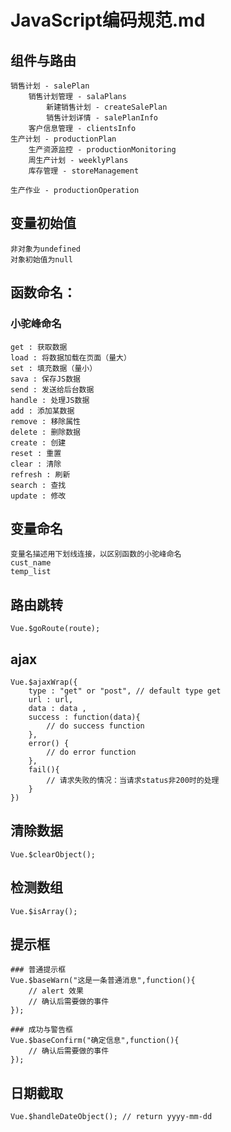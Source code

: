 # JavaScript编码规范.md

## 组件与路由

    销售计划 - salePlan
        销售计划管理 - salaPlans
            新建销售计划 - createSalePlan
            销售计划详情 - salePlanInfo 
        客户信息管理 - clientsInfo
    生产计划 - productionPlan
        生产资源监控 - productionMonitoring
        周生产计划 - weeklyPlans
        库存管理 - storeManagement 

    生产作业 - productionOperation
    
## 变量初始值
    非对象为undefined
    对象初始值为null

## 函数命名：

### 小驼峰命名
    get : 获取数据
    load : 将数据加载在页面（量大）
    set : 填充数据（量小）
    sava : 保存JS数据
    send : 发送给后台数据
    handle : 处理JS数据
    add : 添加某数据
    remove : 移除属性
    delete : 删除数据
    create : 创建
    reset : 重置
    clear : 清除
    refresh : 刷新
    search : 查找
    update : 修改

## 变量命名

    变量名描述用下划线连接，以区别函数的小驼峰命名
    cust_name
    temp_list

## 路由跳转

    Vue.$goRoute(route); 

## ajax

    Vue.$ajaxWrap({
        type : "get" or "post", // default type get
        url : url,
        data : data ,
        success : function(data){
            // do success function 
        },
        error() {
            // do error function
        },
        fail(){
            // 请求失败的情况：当请求status非200时的处理
        }
    })

## 清除数据

    Vue.$clearObject();

## 检测数组

    Vue.$isArray();

## 提示框
    
    ### 普通提示框
    Vue.$baseWarn("这是一条普通消息",function(){
        // alert 效果
        // 确认后需要做的事件
    });

    ### 成功与警告框
    Vue.$baseConfirm("确定信息",function(){
        // 确认后需要做的事件
    });


## 日期截取

    Vue.$handleDateObject(); // return yyyy-mm-dd
